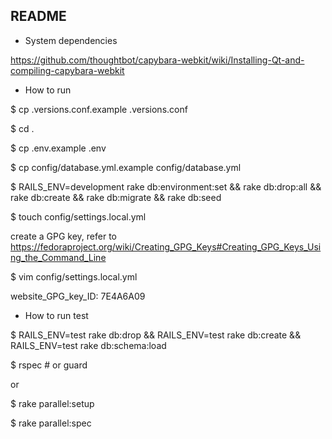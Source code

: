 ## README

* System dependencies

https://github.com/thoughtbot/capybara-webkit/wiki/Installing-Qt-and-compiling-capybara-webkit

* How to run

$ cp .versions.conf.example .versions.conf

$ cd .

$ cp .env.example .env

$ cp config/database.yml.example config/database.yml

$ RAILS_ENV=development rake db:environment:set && rake db:drop:all && rake db:create && rake db:migrate && rake db:seed

$ touch config/settings.local.yml

create a GPG key, refer to https://fedoraproject.org/wiki/Creating_GPG_Keys#Creating_GPG_Keys_Using_the_Command_Line

$ vim config/settings.local.yml

website_GPG_key_ID: 7E4A6A09

* How to run test

$ RAILS_ENV=test rake db:drop && RAILS_ENV=test rake db:create && RAILS_ENV=test rake db:schema:load

$ rspec # or guard

or

$ rake parallel:setup

$ rake parallel:spec
